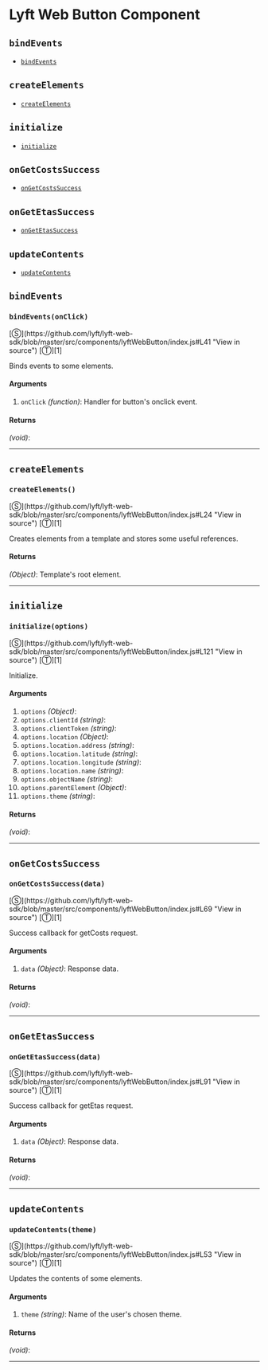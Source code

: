 # Lyft Web Button Component

<!-- div class="toc-container" -->

<!-- div -->

## `bindEvents`
* <a href="#bindeventsonclick">`bindEvents`</a>

<!-- /div -->

<!-- div -->

## `createElements`
* <a href="#createelements">`createElements`</a>

<!-- /div -->

<!-- div -->

## `initialize`
* <a href="#initializeoptions">`initialize`</a>

<!-- /div -->

<!-- div -->

## `onGetCostsSuccess`
* <a href="#ongetcostssuccessdata">`onGetCostsSuccess`</a>

<!-- /div -->

<!-- div -->

## `onGetEtasSuccess`
* <a href="#ongetetassuccessdata">`onGetEtasSuccess`</a>

<!-- /div -->

<!-- div -->

## `updateContents`
* <a href="#updatecontentstheme">`updateContents`</a>

<!-- /div -->

<!-- /div -->

<!-- div class="doc-container" -->

<!-- div -->

## `bindEvents`

<!-- div -->

<h3 id="bindeventsonclick"><code>bindEvents(onClick)</code></h3>
[&#x24C8;](https://github.com/lyft/lyft-web-sdk/blob/master/src/components/lyftWebButton/index.js#L41 "View in source") [&#x24C9;][1]

Binds events to some elements.

#### Arguments
1. `onClick` *(function)*: Handler for button's onclick event.

#### Returns
*(void)*:

---

<!-- /div -->

<!-- /div -->

<!-- div -->

## `createElements`

<!-- div -->

<h3 id="createelements"><code>createElements()</code></h3>
[&#x24C8;](https://github.com/lyft/lyft-web-sdk/blob/master/src/components/lyftWebButton/index.js#L24 "View in source") [&#x24C9;][1]

Creates elements from a template and stores some useful references.

#### Returns
*(Object)*: Template's root element.

---

<!-- /div -->

<!-- /div -->

<!-- div -->

## `initialize`

<!-- div -->

<h3 id="initializeoptions"><code>initialize(options)</code></h3>
[&#x24C8;](https://github.com/lyft/lyft-web-sdk/blob/master/src/components/lyftWebButton/index.js#L121 "View in source") [&#x24C9;][1]

Initialize.

#### Arguments
1. `options` *(Object)*:
2. `options.clientId` *(string)*:
3. `options.clientToken` *(string)*:
4. `options.location` *(Object)*:
5. `options.location.address` *(string)*:
6. `options.location.latitude` *(string)*:
7. `options.location.longitude` *(string)*:
8. `options.location.name` *(string)*:
9. `options.objectName` *(string)*:
10. `options.parentElement` *(Object)*:
11. `options.theme` *(string)*:

#### Returns
*(void)*:

---

<!-- /div -->

<!-- /div -->

<!-- div -->

## `onGetCostsSuccess`

<!-- div -->

<h3 id="ongetcostssuccessdata"><code>onGetCostsSuccess(data)</code></h3>
[&#x24C8;](https://github.com/lyft/lyft-web-sdk/blob/master/src/components/lyftWebButton/index.js#L69 "View in source") [&#x24C9;][1]

Success callback for getCosts request.

#### Arguments
1. `data` *(Object)*: Response data.

#### Returns
*(void)*:

---

<!-- /div -->

<!-- /div -->

<!-- div -->

## `onGetEtasSuccess`

<!-- div -->

<h3 id="ongetetassuccessdata"><code>onGetEtasSuccess(data)</code></h3>
[&#x24C8;](https://github.com/lyft/lyft-web-sdk/blob/master/src/components/lyftWebButton/index.js#L91 "View in source") [&#x24C9;][1]

Success callback for getEtas request.

#### Arguments
1. `data` *(Object)*: Response data.

#### Returns
*(void)*:

---

<!-- /div -->

<!-- /div -->

<!-- div -->

## `updateContents`

<!-- div -->

<h3 id="updatecontentstheme"><code>updateContents(theme)</code></h3>
[&#x24C8;](https://github.com/lyft/lyft-web-sdk/blob/master/src/components/lyftWebButton/index.js#L53 "View in source") [&#x24C9;][1]

Updates the contents of some elements.

#### Arguments
1. `theme` *(string)*: Name of the user's chosen theme.

#### Returns
*(void)*:

---

<!-- /div -->

<!-- /div -->

<!-- /div -->

 [1]: #bindevents "Jump back to the TOC."

